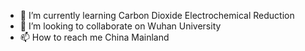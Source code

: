 - 🌱 I’m currently learning Carbon Dioxide Electrochemical Reduction
- 💞️ I’m looking to collaborate on Wuhan University
- 📫 How to reach me China Mainland

<!---
chemxue/chemxue is a ✨ special ✨ repository because its `README.md` (this file) appears on your GitHub profile.
You can click the Preview link to take a look at your changes.
--->
